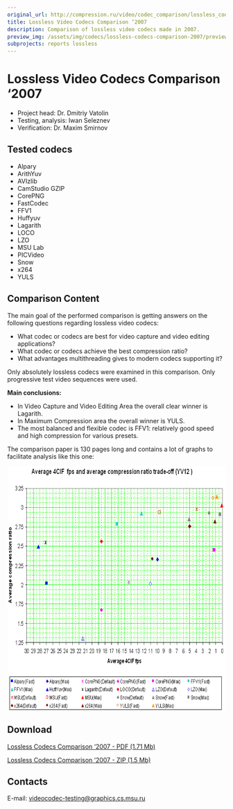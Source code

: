 ```yaml
---
original_url: http://compression.ru/video/codec_comparison/lossless_codecs_2007_en.html
title: Lossless Video Codecs Comparison ‘2007
description: Comparison of lossless video codecs made in 2007.
preview_img: /assets/img/codecs/lossless-codecs-comparison-2007/preview.png
subprojects: reports lossless
---
```


# Lossless Video Codecs Comparison ‘2007

* Project head: Dr. Dmitriy Vatolin  
* Testing, analysis: Iwan Seleznev  
* Verification: Dr. Maxim Smirnov

## Tested codecs

- Alpary
- ArithYuv
- AVIzlib
- CamStudio GZIP
- CorePNG
- FastCodec
- FFV1
- Huffyuv
- Lagarith
- LOCO
- LZO
- MSU Lab
- PICVideo
- Snow
- x264
- YULS

## Comparison Content

The main goal of the performed comparison is getting answers on the
following questions regarding lossless video codecs:

- What codec or codecs are best for video capture and video editing
applications?
- What codec or codecs achieve the best compression ratio?
- What advantages multithreading gives to modern codecs supporting it?

Only absolutely lossless codecs were examined in this comparison. Only
progressive test video sequences were used.

**Main conclusions:**

- In Video Capture and Video Editing Area the overall clear winner is
Lagarith.
- In Maximum Compression area the overall winner is YULS.
- The most balanced and flexible codec is FFV1: relatively good speed and
high compression for various presets.

The comparison paper is 130 pages long and contains a lot of graphs to
facilitate analysis like this one:

<div class="center">
<img src="/assets/img/codecs/lossless-codecs-comparison-2007/lossless2007_trade-off_graph.png" width="703" height="563" />
</div>

## Download

[Lossless Codecs Comparison ‘2007 - PDF (1.71
Mb)](http://compression.ru/video/codec_comparison/pdf/msu_lossless_codecs_comparison_2007_eng.pdf)

[Lossless Codecs Comparison ‘2007 - ZIP (1.5
Mb)](http://compression.ru/video/codec_comparison/zip/msu_lossless_codecs_comparison_2007_eng.zip)

## Contacts

E-mail: <videocodec-testing@graphics.cs.msu.ru>
